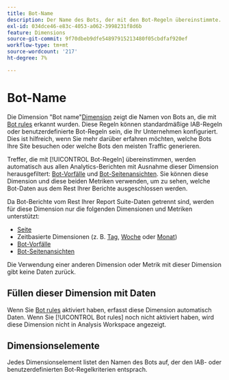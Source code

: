 ```yaml
---
title: Bot-Name
description: Der Name des Bots, der mit den Bot-Regeln übereinstimmte.
exl-id: 034dce46-e83c-4053-a062-3998231f8d6b
feature: Dimensions
source-git-commit: 9f70dbeb9dfe54897915213480f05cbdfaf920ef
workflow-type: tm+mt
source-wordcount: '217'
ht-degree: 7%

---
```


# Bot-Name

Die Dimension &quot;Bot name&quot;[Dimension](overview.md) zeigt die Namen von Bots an, die mit [Bot rules](/help/admin/admin/c-manage-report-suites/c-edit-report-suites/general/bot-removal/bot-rules.md) erkannt wurden. Diese Regeln können standardmäßige IAB-Regeln oder benutzerdefinierte Bot-Regeln sein, die Ihr Unternehmen konfiguriert. Dies ist hilfreich, wenn Sie mehr darüber erfahren möchten, welche Bots Ihre Site besuchen oder welche Bots den meisten Traffic generieren.

Treffer, die mit [!UICONTROL Bot-Regeln] übereinstimmen, werden automatisch aus allen Analytics-Berichten mit Ausnahme dieser Dimension herausgefiltert: [Bot-Vorfälle](../metrics/bot-occurrences.md) und [Bot-Seitenansichten](../metrics/bot-page-views.md). Sie können diese Dimension und diese beiden Metriken verwenden, um zu sehen, welche Bot-Daten aus dem Rest Ihrer Berichte ausgeschlossen werden.

Da Bot-Berichte vom Rest Ihrer Report Suite-Daten getrennt sind, werden für diese Dimension nur die folgenden Dimensionen und Metriken unterstützt:

* [Seite](page.md)
* Zeitbasierte Dimensionen (z. B. [Tag](day.md), [Woche](week.md) oder [Monat](month.md))
* [Bot-Vorfälle](../metrics/bot-occurrences.md)
* [Bot-Seitenansichten](../metrics/bot-page-views.md)

Die Verwendung einer anderen Dimension oder Metrik mit dieser Dimension gibt keine Daten zurück.

## Füllen dieser Dimension mit Daten

Wenn Sie [Bot rules](/help/admin/admin/c-manage-report-suites/c-edit-report-suites/general/bot-removal/bot-rules.md) aktiviert haben, erfasst diese Dimension automatisch Daten. Wenn Sie [!UICONTROL Bot rules] noch nicht aktiviert haben, wird diese Dimension nicht in Analysis Workspace angezeigt.

## Dimensionselemente

Jedes Dimensionselement listet den Namen des Bots auf, der den IAB- oder benutzerdefinierten Bot-Regelkriterien entsprach.
